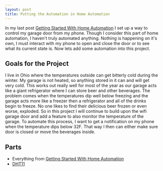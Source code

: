 ```yaml
---
layout: post
title: Putting the Automation in Home Automation
---
```


In my last post [Getting Started With Home Automation](/Getting-Started-With-Home-Automation/) I set up a way to control my garage door from my phone. Though I consider this part of home automation, I haven't truly automated anything. Nothing is happening on it's own, I must interact with my phone to open and close the door or to see what its current state is. Now lets add some automation into this project.

## Goals for the Project

I live in Ohio where the temperatures outside can get bitterly cold during the winter. My garage is not heated, so anything stored in it can and will get very cold. This works out really well for most of the year as our garage acts like a giant refrigerator where I can store beer and other beverages. The problem comes when the temperatures dip well below freezing and the garage acts more like a freezer then a refrigerator and all of the drinks begin to freeze. No one likes to find their delicious beer frozen or even worse, exploded. So in this project I will continue to build upon the wifi garage door and add a feature to also monitor the temperature of the garage. To automate this process, I want to get a notification on my phone when the temperature dips below 32F. That way I then can either make sure door is closed or move the beverages inside.

## Parts

- Everything from [Getting Started With Home Automation](/Getting-Started-With-Home-Automation/)
- [DHT11](http://amzn.to/2FILfvu)

